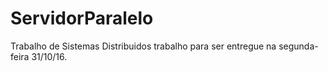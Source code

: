 # ServidorParalelo
Trabalho de Sistemas Distribuidos
trabalho para ser entregue na segunda-feira 31/10/16.
